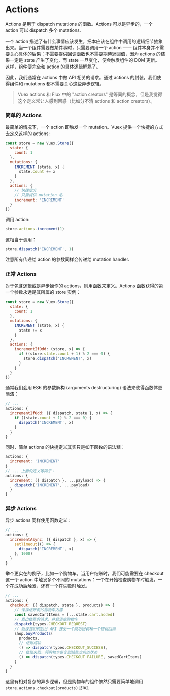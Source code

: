 # Actions

Actions 是用于 dispatch mutations 的函数。Actions 可以是异步的，一个 action 可以 dispatch 多个 mutations.

一个 action 描述了有什么事情应该发生，把本应该在组件中调用的逻辑细节抽象出来。当一个组件需要做某件事时，只需要调用一个 action —— 组件本身并不需要关心具体的后果：不需要提供回调函数也不需要期待返回值，因为 actions 的结果一定是 state 产生了变化，而 state 一旦变化，便会触发组件的 DOM 更新。 这样，组件便完全和 action 的具体逻辑解耦了。

因此，我们通常在 actions 中做 API 相关的请求。通过 actions 的封装，我们使得组件和 mutations 都不需要关心这些异步逻辑。

> Vuex actions 和 Flux 中的 "action creators" 是等同的概念，但是我觉得这个定义常让人感到困惑（比如分不清 actions 和 action creators）。

### 简单的 Actions

最简单的情况下，一个 action 即触发一个 mutation。Vuex 提供一个快捷的方式去定义这样的 actions:

``` js
const store = new Vuex.Store({
  state: {
    count: 1
  },
  mutations: {
    INCREMENT (state, x) {
      state.count += x
    }
  },
  actions: {
    // 快捷定义
    // 只要提供 mutation 名
    increment: 'INCREMENT'
  }
})
```

调用 action:

``` js
store.actions.increment(1)
```

这相当于调用：

``` js
store.dispatch('INCREMENT', 1)
```

注意所有传递给 action 的参数同样会传递给 mutation handler.

### 正常 Actions

对于包含逻辑或是异步操作的 actions，则用函数来定义。Actions 函数获得的第一个参数永远是其所属的 store 实例：

``` js
const store = new Vuex.Store({
  state: {
    count: 1
  },
  mutations: {
    INCREMENT (state, x) {
      state += x
    }
  },
  actions: {
    incrementIfOdd: (store, x) => {
      if ((store.state.count + 1) % 2 === 0) {
        store.dispatch('INCREMENT', x)
      }
    }
  }
})
```

通常我们会用 ES6 的参数解构 (arguments destructuring) 语法来使得函数体更简洁：

``` js
// ...
actions: {
  incrementIfOdd: ({ dispatch, state }, x) => {
    if ((state.count + 1) % 2 === 0) {
      dispatch('INCREMENT', x)
    }
  }
}
```

同时，简单 actions 的快捷定义其实只是如下函数的语法糖：

``` js
actions: {
  increment: 'INCREMENT'
}
// ... 上面的定义等同于：
actions: {
  increment: ({ dispatch }, ...payload) => {
    dispatch('INCREMENT', ...payload)
  }
}
```

### 异步 Actions

异步 actions 同样使用函数定义：

``` js
// ...
actions: {
  incrementAsync: ({ dispatch }, x) => {
    setTimeout(() => {
      dispatch('INCREMENT', x)
    }, 1000)
  }
}
```

举个更实在的例子，比如一个购物车。当用户结账时，我们可能需要在 checkout 这一个 action 中触发多个不同的 mutations：一个在开始检查购物车时触发，一个在成功后触发，还有一个在失败时触发。

``` js
// ...
actions: {
  checkout: ({ dispatch, state }, products) => {
    // 保存结账前的购物车内容
    const savedCartItems = [...state.cart.added]
    // 发出结账的请求，并且清空购物车
    dispatch(types.CHECKOUT_REQUEST)
    // 假设我们的后台 API 接受一个成功回调和一个错误回调
    shop.buyProducts(
      products,
      // 结账成功
      () => dispatch(types.CHECKOUT_SUCCESS),
      // 结账失败，将购物车恢复到结账之前的状态
      () => dispatch(types.CHECKOUT_FAILURE, savedCartItems)
    )
  }
}
```

这里有相对复杂的异步逻辑，但是购物车的组件依然只需要简单地调用 `store.actions.checkout(products)` 即可.
